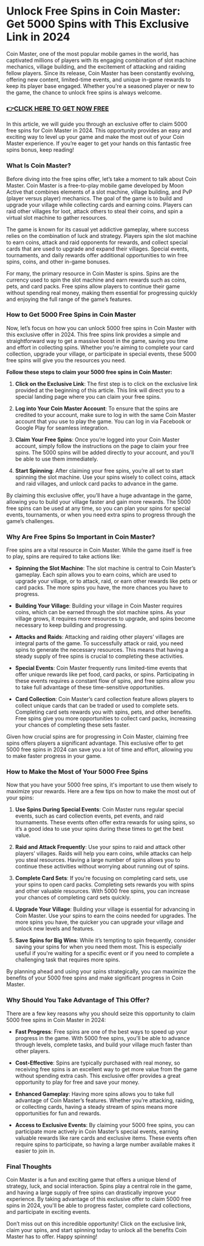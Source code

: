# Unlock Free Spins in Coin Master: Get 5000 Spins with This Exclusive Link in 2024

Coin Master, one of the most popular mobile games in the world, has captivated millions of players with its engaging combination of slot machine mechanics, village building, and the excitement of attacking and raiding fellow players. Since its release, Coin Master has been constantly evolving, offering new content, limited-time events, and unique in-game rewards to keep its player base engaged. Whether you're a seasoned player or new to the game, the chance to unlock free spins is always welcome.

### [👉CLICK HERE TO GET NOW FREE](https://jackmarkjr.github.io/spins/)

In this article, we will guide you through an exclusive offer to claim 5000 free spins for Coin Master in 2024. This opportunity provides an easy and exciting way to level up your game and make the most out of your Coin Master experience. If you’re eager to get your hands on this fantastic free spins bonus, keep reading!

### What Is Coin Master?

Before diving into the free spins offer, let’s take a moment to talk about Coin Master. Coin Master is a free-to-play mobile game developed by Moon Active that combines elements of a slot machine, village building, and PvP (player versus player) mechanics. The goal of the game is to build and upgrade your village while collecting cards and earning coins. Players can raid other villages for loot, attack others to steal their coins, and spin a virtual slot machine to gather resources.

The game is known for its casual yet addictive gameplay, where success relies on the combination of luck and strategy. Players spin the slot machine to earn coins, attack and raid opponents for rewards, and collect special cards that are used to upgrade and expand their villages. Special events, tournaments, and daily rewards offer additional opportunities to win free spins, coins, and other in-game bonuses.

For many, the primary resource in Coin Master is spins. Spins are the currency used to spin the slot machine and earn rewards such as coins, pets, and card packs. Free spins allow players to continue their game without spending real money, making them essential for progressing quickly and enjoying the full range of the game’s features.

### How to Get 5000 Free Spins in Coin Master

Now, let’s focus on how you can unlock 5000 free spins in Coin Master with this exclusive offer in 2024. This free spins link provides a simple and straightforward way to get a massive boost in the game, saving you time and effort in collecting spins. Whether you're aiming to complete your card collection, upgrade your village, or participate in special events, these 5000 free spins will give you the resources you need.

**Follow these steps to claim your 5000 free spins in Coin Master:**

1. **Click on the Exclusive Link**: The first step is to click on the exclusive link provided at the beginning of this article. This link will direct you to a special landing page where you can claim your free spins.

2. **Log into Your Coin Master Account**: To ensure that the spins are credited to your account, make sure to log in with the same Coin Master account that you use to play the game. You can log in via Facebook or Google Play for seamless integration.

3. **Claim Your Free Spins**: Once you’re logged into your Coin Master account, simply follow the instructions on the page to claim your free spins. The 5000 spins will be added directly to your account, and you’ll be able to use them immediately.

4. **Start Spinning**: After claiming your free spins, you’re all set to start spinning the slot machine. Use your spins wisely to collect coins, attack and raid villages, and unlock card packs to advance in the game.

By claiming this exclusive offer, you’ll have a huge advantage in the game, allowing you to build your village faster and gain more rewards. The 5000 free spins can be used at any time, so you can plan your spins for special events, tournaments, or when you need extra spins to progress through the game’s challenges.

### Why Are Free Spins So Important in Coin Master?

Free spins are a vital resource in Coin Master. While the game itself is free to play, spins are required to take actions like:

- **Spinning the Slot Machine**: The slot machine is central to Coin Master’s gameplay. Each spin allows you to earn coins, which are used to upgrade your village, or to attack, raid, or earn other rewards like pets or card packs. The more spins you have, the more chances you have to progress.

- **Building Your Village**: Building your village in Coin Master requires coins, which can be earned through the slot machine spins. As your village grows, it requires more resources to upgrade, and spins become necessary to keep building and progressing.

- **Attacks and Raids**: Attacking and raiding other players’ villages are integral parts of the game. To successfully attack or raid, you need spins to generate the necessary resources. This means that having a steady supply of free spins is crucial to completing these activities.

- **Special Events**: Coin Master frequently runs limited-time events that offer unique rewards like pet food, card packs, or spins. Participating in these events requires a constant flow of spins, and free spins allow you to take full advantage of these time-sensitive opportunities.

- **Card Collection**: Coin Master’s card collection feature allows players to collect unique cards that can be traded or used to complete sets. Completing card sets rewards you with spins, pets, and other benefits. Free spins give you more opportunities to collect card packs, increasing your chances of completing these sets faster.

Given how crucial spins are for progressing in Coin Master, claiming free spins offers players a significant advantage. This exclusive offer to get 5000 free spins in 2024 can save you a lot of time and effort, allowing you to make faster progress in your game.

### How to Make the Most of Your 5000 Free Spins

Now that you have your 5000 free spins, it's important to use them wisely to maximize your rewards. Here are a few tips on how to make the most out of your spins:

1. **Use Spins During Special Events**: Coin Master runs regular special events, such as card collection events, pet events, and raid tournaments. These events often offer extra rewards for using spins, so it’s a good idea to use your spins during these times to get the best value.

2. **Raid and Attack Frequently**: Use your spins to raid and attack other players’ villages. Raids will help you earn coins, while attacks can help you steal resources. Having a large number of spins allows you to continue these activities without worrying about running out of spins.

3. **Complete Card Sets**: If you're focusing on completing card sets, use your spins to open card packs. Completing sets rewards you with spins and other valuable resources. With 5000 free spins, you can increase your chances of completing card sets quickly.

4. **Upgrade Your Village**: Building your village is essential for advancing in Coin Master. Use your spins to earn the coins needed for upgrades. The more spins you have, the quicker you can upgrade your village and unlock new levels and features.

5. **Save Spins for Big Wins**: While it’s tempting to spin frequently, consider saving your spins for when you need them most. This is especially useful if you're waiting for a specific event or if you need to complete a challenging task that requires more spins.

By planning ahead and using your spins strategically, you can maximize the benefits of your 5000 free spins and make significant progress in Coin Master.

### Why Should You Take Advantage of This Offer?

There are a few key reasons why you should seize this opportunity to claim 5000 free spins in Coin Master in 2024:

- **Fast Progress**: Free spins are one of the best ways to speed up your progress in the game. With 5000 free spins, you'll be able to advance through levels, complete tasks, and build your village much faster than other players.

- **Cost-Effective**: Spins are typically purchased with real money, so receiving free spins is an excellent way to get more value from the game without spending extra cash. This exclusive offer provides a great opportunity to play for free and save your money.

- **Enhanced Gameplay**: Having more spins allows you to take full advantage of Coin Master’s features. Whether you’re attacking, raiding, or collecting cards, having a steady stream of spins means more opportunities for fun and rewards.

- **Access to Exclusive Events**: By claiming your 5000 free spins, you can participate more actively in Coin Master’s special events, earning valuable rewards like rare cards and exclusive items. These events often require spins to participate, so having a large number available makes it easier to join in.

### Final Thoughts

Coin Master is a fun and exciting game that offers a unique blend of strategy, luck, and social interaction. Spins play a central role in the game, and having a large supply of free spins can drastically improve your experience. By taking advantage of this exclusive offer to claim 5000 free spins in 2024, you'll be able to progress faster, complete card collections, and participate in exciting events.

Don’t miss out on this incredible opportunity! Click on the exclusive link, claim your spins, and start spinning today to unlock all the benefits Coin Master has to offer. Happy spinning!
